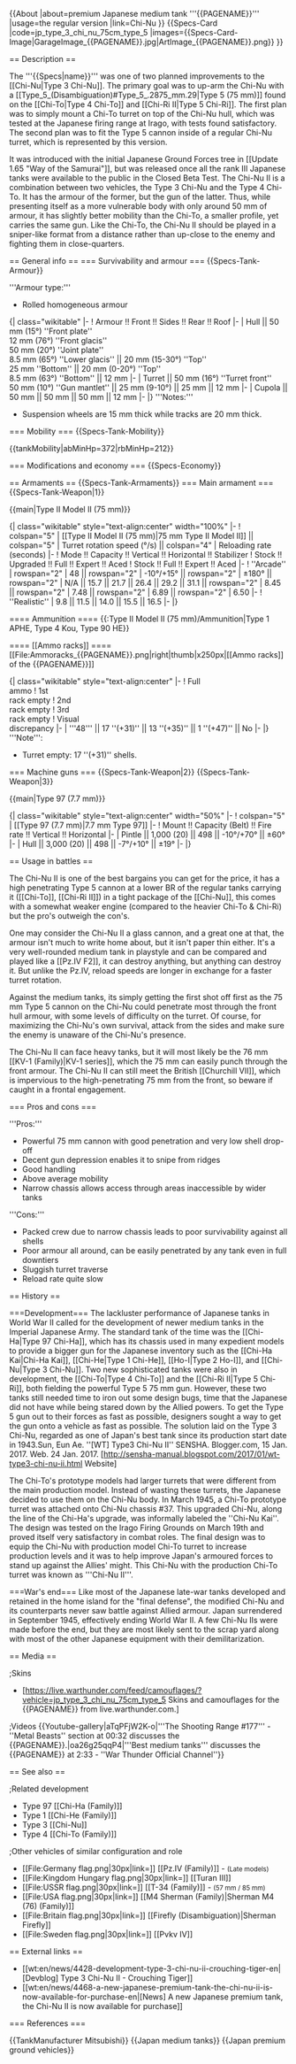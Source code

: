 {{About
|about=premium Japanese medium tank '''{{PAGENAME}}'''
|usage=the regular version
|link=Chi-Nu
}}
{{Specs-Card
|code=jp_type_3_chi_nu_75cm_type_5
|images={{Specs-Card-Image|GarageImage_{{PAGENAME}}.jpg|ArtImage_{{PAGENAME}}.png}}
}}

== Description ==
<!-- ''In the description, the first part should be about the history of the creation and combat usage of the vehicle, as well as its key features. In the second part, tell the reader about the ground vehicle in the game. Insert a screenshot of the vehicle, so that if the novice player does not remember the vehicle by name, he will immediately understand what kind of vehicle the article is talking about.'' -->
The '''{{Specs|name}}''' was one of two planned improvements to the [[Chi-Nu|Type 3 Chi-Nu]]. The primary goal was to up-arm the Chi-Nu with a [[Type_5_(Disambiguation)#Type_5_.2875_mm.29|Type 5 (75 mm)]] found on the [[Chi-To|Type 4 Chi-To]] and [[Chi-Ri II|Type 5 Chi-Ri]]. The first plan was to simply mount a Chi-To turret on top of the Chi-Nu hull, which was tested at the Japanese firing range at Irago, with tests found satisfactory. The second plan was to fit the Type 5 cannon inside of a regular Chi-Nu turret, which is represented by this version.

It was introduced with the initial Japanese Ground Forces tree in [[Update 1.65 "Way of the Samurai"]], but was released once all the rank III Japanese tanks were available to the public in the Closed Beta Test. The Chi-Nu II is a combination between two vehicles, the Type 3 Chi-Nu and the Type 4 Chi-To. It has the armour of the former, but the gun of the latter. Thus, while presenting itself as a more vulnerable body with only around 50 mm of armour, it has slightly better mobility than the Chi-To, a smaller profile, yet carries the same gun. Like the Chi-To, the Chi-Nu II should be played in a sniper-like format from a distance rather than up-close to the enemy and fighting them in close-quarters.

== General info ==
=== Survivability and armour ===
{{Specs-Tank-Armour}}
<!-- ''Describe armour protection. Note the most well protected and key weak areas. Appreciate the layout of modules as well as the number and location of crew members. Is the level of armour protection sufficient, is the placement of modules helpful for survival in combat? If necessary use a visual template to indicate the most secure and weak zones of the armour.'' -->
'''Armour type:'''

* Rolled homogeneous armour

{| class="wikitable"
|-
! Armour !! Front !! Sides !! Rear !! Roof
|-
| Hull || 50 mm (15°) ''Front plate'' <br> 12 mm (76°) ''Front glacis'' <br> 50 mm (20°) ''Joint plate'' <br> 8.5 mm (65°) ''Lower glacis'' || 20 mm (15-30°) ''Top'' <br> 25 mm ''Bottom'' || 20 mm (0-20°) ''Top'' <br> 8.5 mm (63°) ''Bottom'' || 12 mm
|-
| Turret || 50 mm (16°) ''Turret front'' <br> 50 mm (10°) ''Gun mantlet'' || 25 mm (9-10°) || 25 mm || 12 mm
|-
| Cupola || 50 mm || 50 mm || 50 mm || 12 mm
|-
|}
'''Notes:'''

* Suspension wheels are 15 mm thick while tracks are 20 mm thick.

=== Mobility ===
{{Specs-Tank-Mobility}}
<!-- ''Write about the mobility of the ground vehicle. Estimate the specific power and manoeuvrability, as well as the maximum speed forwards and backwards.'' -->

{{tankMobility|abMinHp=372|rbMinHp=212}}

=== Modifications and economy ===
{{Specs-Economy}}

== Armaments ==
{{Specs-Tank-Armaments}}
=== Main armament ===
{{Specs-Tank-Weapon|1}}
<!-- ''Give the reader information about the characteristics of the main gun. Assess its effectiveness in a battle based on the reloading speed, ballistics and the power of shells. Do not forget about the flexibility of the fire, that is how quickly the cannon can be aimed at the target, open fire on it and aim at another enemy. Add a link to the main article on the gun: <code><nowiki>{{main|Name of the weapon}}</nowiki></code>. Describe in general terms the ammunition available for the main gun. Give advice on how to use them and how to fill the ammunition storage.'' -->
{{main|Type II Model II (75 mm)}}

{| class="wikitable" style="text-align:center" width="100%"
|-
! colspan="5" | [[Type II Model II (75 mm)|75 mm Type II Model II]] || colspan="5" | Turret rotation speed (°/s) || colspan="4" | Reloading rate (seconds)
|-
! Mode !! Capacity !! Vertical !! Horizontal !! Stabilizer
! Stock !! Upgraded !! Full !! Expert !! Aced
! Stock !! Full !! Expert !! Aced
|-
! ''Arcade''
| rowspan="2" | 48 || rowspan="2" | -10°/+15° || rowspan="2" | ±180° || rowspan="2" | N/A || 15.7 || 21.7 || 26.4 || 29.2 || 31.1 || rowspan="2" | 8.45 || rowspan="2" | 7.48 || rowspan="2" | 6.89 || rowspan="2" | 6.50
|-
! ''Realistic''
| 9.8 || 11.5 || 14.0 || 15.5 || 16.5
|-
|}

==== Ammunition ====
{{:Type II Model II (75 mm)/Ammunition|Type 1 APHE, Type 4 Kou, Type 90 HE}}

==== [[Ammo racks]] ====
[[File:Ammoracks_{{PAGENAME}}.png|right|thumb|x250px|[[Ammo racks]] of the {{PAGENAME}}]]
<!-- '''Last updated: 1.101.0.53''' -->
{| class="wikitable" style="text-align:center"
|-
! Full<br>ammo
! 1st<br>rack empty
! 2nd<br>rack empty
! 3rd<br>rack empty
! Visual<br>discrepancy
|-
| '''48''' || 17&nbsp;''(+31)'' || 13&nbsp;''(+35)'' || 1&nbsp;''(+47)'' || No
|-
|}
'''Note''':

* Turret empty: 17&nbsp;''(+31)'' shells.

=== Machine guns ===
{{Specs-Tank-Weapon|2}}
{{Specs-Tank-Weapon|3}}
<!-- ''Offensive and anti-aircraft machine guns not only allow you to fight some aircraft but also are effective against lightly armoured vehicles. Evaluate machine guns and give recommendations on its use.'' -->
{{main|Type 97 (7.7 mm)}}

{| class="wikitable" style="text-align:center" width="50%"
|-
! colspan="5" | [[Type 97 (7.7 mm)|7.7 mm Type 97]]
|-
! Mount !! Capacity (Belt) !! Fire rate !! Vertical !! Horizontal
|-
| Pintle || 1,000 (20) || 498 || -10°/+70° || ±60°
|-
| Hull || 3,000 (20) || 498 || -7°/+10° || ±19°
|-
|}

== Usage in battles ==
<!-- ''Describe the tactics of playing in the vehicle, the features of using vehicles in the team and advice on tactics. Refrain from creating a "guide" - do not impose a single point of view but instead give the reader food for thought. Describe the most dangerous enemies and give recommendations on fighting them. If necessary, note the specifics of the game in different modes (AB, RB, SB).'' -->
The Chi-Nu II is one of the best bargains you can get for the price, it has a high penetrating Type 5 cannon at a lower BR of the regular tanks carrying it ([[Chi-To]], [[Chi-Ri II]]) in a tight package of the [[Chi-Nu]], this comes with a somewhat weaker engine (compared to the heavier Chi-To & Chi-Ri) but the pro's outweigh the con's.

One may consider the Chi-Nu II a glass cannon, and a great one at that, the armour isn't much to write home about, but it isn't paper thin either. It's a very well-rounded medium tank in playstyle and can be compared and played like a [[Pz.IV F2]], it can destroy anything, but anything can destroy it. But unlike the Pz.IV, reload speeds are longer in exchange for a faster turret rotation.

Against the medium tanks, its simply getting the first shot off first as the 75 mm Type 5 cannon on the Chi-Nu could penetrate most through the front hull armour, with some levels of difficulty on the turret. Of course, for maximizing the Chi-Nu's own survival, attack from the sides and make sure the enemy is unaware of the Chi-Nu's presence.

The Chi-Nu II can face heavy tanks, but it will most likely be the 76 mm [[KV-1 (Family)|KV-1 series]], which the 75 mm can easily punch through the front armour. The Chi-Nu II can still meet the British [[Churchill VII]], which is impervious to the high-penetrating 75 mm from the front, so beware if caught in a frontal engagement.

=== Pros and cons ===
<!-- ''Summarise and briefly evaluate the vehicle in terms of its characteristics and combat effectiveness. Mark its pros and cons in a bulleted list. Try not to use more than 6 points for each of the characteristics. Avoid using categorical definitions such as "bad", "good" and the like - use substitutions with softer forms such as "inadequate" and "effective".'' -->

'''Pros:'''

* Powerful 75 mm cannon with good penetration and very low shell drop-off
* Decent gun depression enables it to snipe from ridges
* Good handling
* Above average mobility
* Narrow chassis allows access through areas inaccessible by wider tanks

'''Cons:'''

* Packed crew due to narrow chassis leads to poor survivability against all shells
* Poor armour all around, can be easily penetrated by any tank even in full downtiers
* Sluggish turret traverse
* Reload rate quite slow

== History ==
<!-- ''Describe the history of the creation and combat usage of the vehicle in more detail than in the introduction. If the historical reference turns out to be too long, take it to a separate article, taking a link to the article about the vehicle and adding a block "/History" (example: <nowiki>https://wiki.warthunder.com/(Vehicle-name)/History</nowiki>) and add a link to it here using the <code>main</code> template. Be sure to reference text and sources by using <code><nowiki><ref></ref></nowiki></code>, as well as adding them at the end of the article with <code><nowiki><references /></nowiki></code>. This section may also include the vehicle's dev blog entry (if applicable) and the in-game encyclopedia description (under <code><nowiki>=== In-game description ===</nowiki></code>, also if applicable).'' -->
===Development===
The lackluster performance of Japanese tanks in World War II called for the development of newer medium tanks in the Imperial Japanese Army. The standard tank of the time was the [[Chi-Ha|Type 97 Chi-Ha]], which has its chassis used in many expedient models to provide a bigger gun for the Japanese inventory such as the [[Chi-Ha Kai|Chi-Ha Kai]], [[Chi-He|Type 1 Chi-He]], [[Ho-I|Type 2 Ho-I]], and [[Chi-Nu|Type 3 Chi-Nu]]. Two new sophisticated tanks were also in development, the [[Chi-To|Type 4 Chi-To]] and the [[Chi-Ri II|Type 5 Chi-Ri]], both fielding the powerful Type 5 75 mm gun. However, these two tanks still needed time to iron out some design bugs, time that the Japanese did not have while being stared down by the Allied powers. To get the Type 5 gun out to their forces as fast as possible, designers sought a way to get the gun onto a vehicle as fast as possible. The solution laid on the Type 3 Chi-Nu, regarded as one of Japan's best tank since its production start date in 1943.<ref name="SenshaManualChiNuII">Sun, Eun Ae. ''[WT] Type3 Chi-Nu II'' SENSHA. Blogger.com, 15 Jan. 2017. Web. 24 Jan. 2017. [http://sensha-manual.blogspot.com/2017/01/wt-type3-chi-nu-ii.html Website]</ref>

The Chi-To's prototype models had larger turrets that were different from the main production model. Instead of wasting these turrets, the Japanese decided to use them on the Chi-Nu body. In March 1945, a Chi-To prototype turret was attached onto Chi-Nu chassis #37. This upgraded Chi-Nu, along the line of the Chi-Ha's upgrade, was informally labeled the ''Chi-Nu Kai''. The design was tested on the Irago Firing Grounds on March 19th and proved itself very satisfactory in combat roles. The final design was to equip the Chi-Nu with production model Chi-To turret to increase production levels and it was to help improve Japan's armoured forces to stand up against the Allies' might. This Chi-Nu with the production Chi-To turret was known as '''Chi-Nu II'''.<ref name="SenshaManualChiNuII" />

===War's end===
Like most of the Japanese late-war tanks developed and retained in the home island for the "final defense", the modified Chi-Nu and its counterparts never saw battle against Allied armour. Japan surrendered in September 1945, effectively ending World War II. A few Chi-Nu IIs were made before the end, but they are most likely sent to the scrap yard along with most of the other Japanese equipment with their demilitarization.<ref name="SenshaManualChiNuII" />

== Media ==
<!-- ''Excellent additions to the article would be video guides, screenshots from the game, and photos.'' -->

;Skins

* [https://live.warthunder.com/feed/camouflages/?vehicle=jp_type_3_chi_nu_75cm_type_5 Skins and camouflages for the {{PAGENAME}} from live.warthunder.com.]

;Videos
{{Youtube-gallery|aTqPFjW2K-o|'''The Shooting Range #177''' - ''Metal Beasts'' section at 00:32 discusses the {{PAGENAME}}.|oa26g25qqP4|'''Best medium tanks''' discusses the {{PAGENAME}} at 2:33 - ''War Thunder Official Channel''}}

== See also ==
<!-- ''Links to the articles on the War Thunder Wiki that you think will be useful for the reader, for example:''
* ''reference to the series of the vehicles;''
* ''links to approximate analogues of other nations and research trees.'' -->

;Related development
* Type 97 [[Chi-Ha (Family)]]
* Type 1 [[Chi-He (Family)]]
* Type 3 [[Chi-Nu]]
* Type 4 [[Chi-To (Family)]]

;Other vehicles of similar configuration and role
* [[File:Germany flag.png|30px|link=]] [[Pz.IV (Family)]] - <small>(Late models)</small>
* [[File:Kingdom Hungary flag.png|30px|link=]] [[Turan III]]
* [[File:USSR flag.png|30px|link=]] [[T-34 (Family)]] - <small>(57 mm / 85 mm)</small>
* [[File:USA flag.png|30px|link=]] [[M4 Sherman (Family)|Sherman M4 (76) (Family)]]
* [[File:Britain flag.png|30px|link=]] [[Firefly (Disambiguation)|Sherman Firefly]]
* [[File:Sweden flag.png|30px|link=]] [[Pvkv IV]]

== External links ==
<!-- ''Paste links to sources and external resources, such as:''
* ''topic on the official game forum;''
* ''other literature.'' -->

* [[wt:en/news/4428-development-type-3-chi-nu-ii-crouching-tiger-en|[Devblog] Type 3 Chi-Nu II - Crouching Tiger]]
* [[wt:en/news/4468-a-new-japanese-premium-tank-the-chi-nu-ii-is-now-available-for-purchase-en|[News] A new Japanese premium tank, the Chi-Nu II is now available for purchase]]

=== References ===
<references />

{{TankManufacturer Mitsubishi}}
{{Japan medium tanks}}
{{Japan premium ground vehicles}}